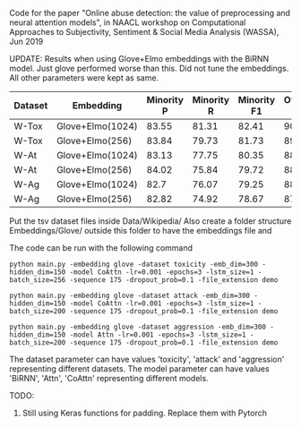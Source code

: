 Code for the paper "Online abuse detection: the value of preprocessing and neural attention models", in NAACL workshop on Computational Approaches to Subjectivity, Sentiment & Social Media Analysis (WASSA), Jun 2019

UPDATE:
Results when using Glove+Elmo embeddings with the BiRNN model. Just glove performed worse than this. Did not tune the embeddings. All other parameters were kept as same.

Dataset | Embedding | Minority P | Minority R | Minority F1 | Overall F1 
--- | --- | --- | --- |--- |--- 
W-Tox | Glove+Elmo(1024) | 83.55 | 81.31 | 82.41 | 90.29
W-Tox | Glove+Elmo(256) | 83.84 | 79.73 | 81.73 | 89.94
W-At | Glove+Elmo(1024) | 83.13 | 77.75 | 80.35 | 88.93
W-At | Glove+Elmo(256) | 84.02 | 75.84 | 79.72 | 88.64
W-Ag | Glove+Elmo(1024) | 82.7 | 76.07 | 79.25 | 88.21
W-Ag | Glove+Elmo(256) | 82.82 | 74.92 | 78.67 | 87.91

Put the tsv dataset files inside Data/Wikipedia/
Also create a folder structure Embeddings/Glove/ outside this folder to have the embeddings file and 

The code can be run with the following command

```
python main.py -embedding glove -dataset toxicity -emb_dim=300 -hidden_dim=150 -model CoAttn -lr=0.001 -epochs=3 -lstm_size=1 -batch_size=256 -sequence 175 -dropout_prob=0.1 -file_extension demo

python main.py -embedding glove -dataset attack -emb_dim=300 -hidden_dim=150 -model CoAttn -lr=0.001 -epochs=3 -lstm_size=1 -batch_size=200 -sequence 175 -dropout_prob=0.1 -file_extension demo

python main.py -embedding glove -dataset aggression -emb_dim=300 -hidden_dim=150 -model Attn -lr=0.001 -epochs=3 -lstm_size=1 -batch_size=200 -sequence 175 -dropout_prob=0.1 -file_extension demo
```

The dataset parameter can have values 'toxicity', 'attack' and 'aggression' representing different datasets.
The model parameter can have values 'BiRNN', 'Attn', 'CoAttn' representing different models.

TODO:
1) Still using Keras functions for padding. Replace them with Pytorch
